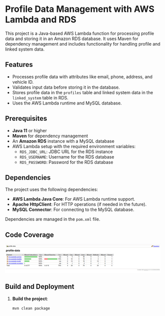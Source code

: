 # Profile Data Management with AWS Lambda and RDS

This project is a Java-based AWS Lambda function for processing profile data and storing it in an Amazon RDS database. It uses Maven for dependency management and includes functionality for handling profile and linked system data.

## Features

- Processes profile data with attributes like email, phone, address, and vehicle ID.
- Validates input data before storing it in the database.
- Stores profile data in the `profiles` table and linked system data in the `linked_system` table in RDS.
- Uses the AWS Lambda runtime and MySQL database.

## Prerequisites

- **Java 11** or higher
- **Maven** for dependency management
- An **Amazon RDS** instance with a MySQL database
- AWS Lambda setup with the required environment variables:
  - `RDS_JDBC_URL`: JDBC URL for the RDS instance
  - `RDS_USERNAME`: Username for the RDS database
  - `RDS_PASSWORD`: Password for the RDS database

## Dependencies

The project uses the following dependencies:

- **AWS Lambda Java Core**: For AWS Lambda runtime support.
- **Apache HttpClient**: For HTTP operations (if needed in the future).
- **MySQL Connector**: For connecting to the MySQL database.

Dependencies are managed in the `pom.xml` file.

## Code Coverage
![Alt text](img.png)


## Build and Deployment

1. **Build the project**:
   ```bash
   mvn clean package
